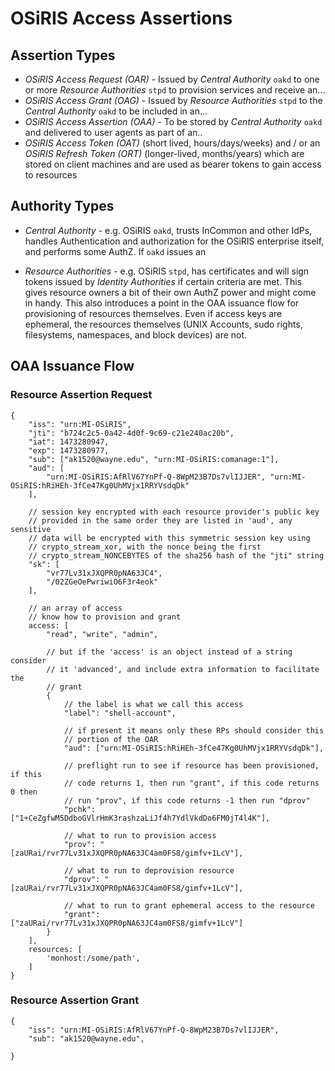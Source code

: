 # OSiRIS Access Assertions

## Assertion Types
* _OSiRIS Access Request (OAR)_ - Issued by _Central Authority_ `oakd` to one or more _Resource Authorities_ `stpd` to provision services and receive an...
* _OSiRIS Access Grant (OAG)_ - Issued by _Resource Authorities_ `stpd` to the _Central Authority_ `oakd` to be included in an...
* _OSiRIS Access Assertion (OAA)_ - To be stored by _Central Authority_ `oakd` and delivered to user agents as part of an..
* _OSiRIS Access Token (OAT)_ (short lived, hours/days/weeks) and / or an _OSiRIS Refresh Token (ORT)_ (longer-lived, months/years) which are stored on client machines and are used as bearer tokens to gain access to resources

## Authority Types

* _Central Authority_ - e.g. OSiRIS `oakd`, trusts InCommon and other IdPs, handles Authentication and authorization for the OSiRIS enterprise itself, and performs some AuthZ.  If `oakd` issues an 

* _Resource Authorities_ - e.g. OSiRIS `stpd`, has certificates and will sign tokens issued by _Identity Authorities_ if certain criteria are met.  This gives resource owners a bit of their own AuthZ power and might come in handy.  This also introduces a point in the OAA issuance flow for provisioning of resources themselves.  Even if access keys are ephemeral, the resources themselves (UNIX Accounts, sudo rights, filesystems, namespaces, and block devices) are not.

## OAA Issuance Flow

### Resource Assertion Request

```
{
    "iss": "urn:MI-OSiRIS",
    "jti": "b724c2c5-0a42-4d0f-9c69-c21e240ac20b",
    "iat": 1473280947,
    "exp": 1473280977,
    "sub": ["ak1520@wayne.edu", "urn:MI-OSiRIS:comanage:1"],
    "aud": [
        "urn:MI-OSiRIS:AfRlV67YnPf-Q-8WpM23B7Ds7vlIJJER", "urn:MI-OSiRIS:hRiHEh-3fCe47Kg0UhMVjx1RRYVsdqDk"
    ],

    // session key encrypted with each resource provider's public key
    // provided in the same order they are listed in 'aud', any sensitive
    // data will be encrypted with this symmetric session key using
    // crypto_stream_xor, with the nonce being the first 
    // crypto_stream_NONCEBYTES of the sha256 hash of the "jti" string
    "sk": [
        "vr77Lv31xJXQPR0pNA63JC4",
        "/02ZGeOePwriwiO6F3r4eok"
    ],

    // an array of access 
    // know how to provision and grant
    access: [
        "read", "write", "admin",

        // but if the 'access' is an object instead of a string consider
        // it 'advanced', and include extra information to facilitate the
        // grant
        {
            // the label is what we call this access
            "label": "shell-account",

            // if present it means only these RPs should consider this
            // portion of the OAR
            "aud": ["urn:MI-OSiRIS:hRiHEh-3fCe47Kg0UhMVjx1RRYVsdqDk"],
            
            // preflight run to see if resource has been provisioned, if this 
            // code returns 1, then run "grant", if this code returns 0 then
            // run "prov", if this code returns -1 then run "dprov"
            "pchk": ["1+CeZgfwM5DdboGVlrHmK3rashzaLiJf4h7YdlVkdDo6FM0jT4l4K"],
            
            // what to run to provision access
            "prov": "[zaURai/rvr77Lv31xJXQPR0pNA63JC4am0FS8/gimfv+1LcV"],
            
            // what to run to deprovision resource
            "dprov": "[zaURai/rvr77Lv31xJXQPR0pNA63JC4am0FS8/gimfv+1LcV"],
            
            // what to run to grant ephemeral access to the resource
            "grant": ["zaURai/rvr77Lv31xJXQPR0pNA63JC4am0FS8/gimfv+1LcV"]
        }
    ],
    resources: [
        'monhost:/some/path',
    ]
}
```

### Resource Assertion Grant
```
{
    "iss": "urn:MI-OSiRIS:AfRlV67YnPf-Q-8WpM23B7Ds7vlIJJER",
    "sub": "ak1520@wayne.edu",

}
```
